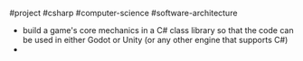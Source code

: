 #project 
#csharp #computer-science #software-architecture 
- build a game's core mechanics in a C# class library so that the code can be used in either Godot or Unity (or any other engine that supports C#)
- 